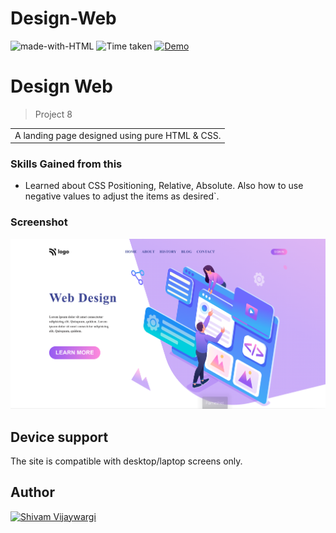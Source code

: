 # Design-Web

![made-with-HTML](https://img.shields.io/badge/Made%20with-HTML%20&%20CSS-blue?style=for-the-badge)
![Time taken](https://img.shields.io/badge/Time%20taken-01H%3A12M-tomato?style=for-the-badge&logo=Clockify)
[![Demo](https://img.shields.io/badge/See%20Demo-Visit-green?style=for-the-badge&logo=web)](https://timely-treacle-5dac1e.netlify.app/)

# Design Web

> Project 8

<table>
<tr>
<td>
  A landing page designed using pure HTML & CSS.
</td>
</tr>
</table>

### Skills Gained from this

- Learned about CSS Positioning, Relative, Absolute. Also  how to use negative values to adjust the items as desired`.

### Screenshot

![7](./screenshotP8.png)

## Device support

The site is compatible with desktop/laptop screens only.

## Author

<a href="https://github.com/shivamvijaywargi"> <img src="https://github.com/shivamvijaywargi.png" alt="Shivam Vijaywargi" style="width:50px;"/></a>
